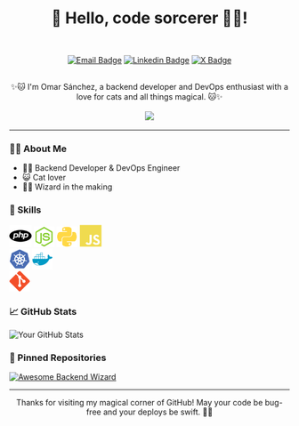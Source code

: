 <h1 align="center">👋 Hello, code sorcerer 🧙‍♂️!</h1>
<div align="center">
  <br>
  
  [![Email Badge](https://img.shields.io/badge/Mail-red?style=for-the-badge&logo=maildotru&logoColor=white)](mailto:omarsanpi@gmail.com)
  [![Linkedin Badge](https://img.shields.io/badge/LinkedIn-blue?style=for-the-badge&logo=linkedin&logoColor=white)](https://www.linkedin.com/in/omarsanpi/)
  [![X Badge](https://img.shields.io/badge/Twitter-black?style=for-the-badge&logo=x&logoColor=white)](https://twitter.com/OmiTheSorcerer)
  
  <br>
  ✨🐱 I'm Omar Sánchez, a backend developer and DevOps enthusiast with a love for cats and all things magical. 🐱✨
  <br><br>
  <img src="https://media.giphy.com/media/JqmupuTVZYaQX5s094/giphy.gif" width=200>
  <br>
</div>

---

### 🧙‍♂️ About Me

- 👨‍💻 Backend Developer & DevOps Engineer
- 😺 Cat lover
- 🧙‍♂️ Wizard in the making

### 🚀 Skills

<div>
    <img src="https://github.com/devicons/devicon/blob/master/icons/php/php-plain.svg" title="php" alt="php" width="40" height="40"/>
    <img src="https://github.com/devicons/devicon/blob/master/icons/nodejs/nodejs-plain.svg" title="nodejs" alt="nodejs" width="37" height="37"/>
    <img src="https://github.com/devicons/devicon/blob/master/icons/python/python-plain.svg" title="python" alt="python" width="37" height="37"/>
    <img src="https://github.com/devicons/devicon/blob/master/icons/javascript/javascript-plain.svg" title="php" alt="php" width="40" height="40"/>
  <br>
    <img src="https://github.com/devicons/devicon/blob/master/icons/kubernetes/kubernetes-plain.svg" title="kubernetes" alt="kubernetes" width="37" height="37"/>
    <img src="https://github.com/devicons/devicon/blob/master/icons/docker/docker-plain.svg" title="docker" alt="docker" width="37" height="37"/>
  <br>
    <img src="https://github.com/devicons/devicon/blob/master/icons/git/git-plain.svg" title="git" alt="git" width="37" height="37"/>

</div>

### 📈 GitHub Stats

![Your GitHub Stats](https://github-readme-stats.vercel.app/api?username=omi-the-sorcerer&show_icons=true&theme=radical)

### 🌟 Pinned Repositories

[![Awesome Backend Wizard](https://github-readme-stats.vercel.app/api/pin/?username=omi-the-sorcerer&repo=omicat&theme=radical)](https://github.com/tuusuario/omicat)

---
<div align="center">
  Thanks for visiting my magical corner of GitHub! May your code be bug-free and your deploys be swift. 🚀✨
</div>
